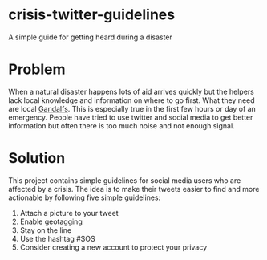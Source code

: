 # crisis-twitter-guidelines
A simple guide for getting heard during a disaster

# Problem
When a natural disaster happens lots of aid arrives quickly but the helpers
lack local knowledge and information on where to go first. What they need are
local [Gandalfs](https://en.wikipedia.org/wiki/Gandalf). This is especially true
in the first few hours or day of an emergency. People have tried
to use twitter and social media to get better information but often there
is too much noise and not enough signal.


# Solution
This project contains simple guidelines for social media users who are affected by a
crisis. The idea is to make their tweets easier to find and more actionable by following
five simple guidelines:

1. Attach a picture to your tweet
2. Enable geotagging
3. Stay on the line
4. Use the hashtag #SOS
5. Consider creating a new account to protect your privacy
